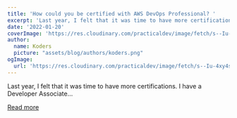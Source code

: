 ```yaml
---
title: 'How could you be certified with AWS DevOps Professional? '
excerpt: 'Last year, I felt that it was time to have more certifications. I have a Developer Associate...'
date: '2022-01-20'
coverImage: 'https://res.cloudinary.com/practicaldev/image/fetch/s--Iu-4xy4s--/c_imagga_scale,f_auto,fl_progressive,h_420,q_auto,w_1000/https://dev-to-uploads.s3.amazonaws.com/uploads/articles/vcivuo9olo9v16mbgats.png'
author:
  name: Koders
  picture: "assets/blog/authors/koders.png"
ogImage:
  url: 'https://res.cloudinary.com/practicaldev/image/fetch/s--Iu-4xy4s--/c_imagga_scale,f_auto,fl_progressive,h_420,q_auto,w_1000/https://dev-to-uploads.s3.amazonaws.com/uploads/articles/vcivuo9olo9v16mbgats.png'
---
```


Last year, I felt that it was time to have more certifications. I have a Developer Associate...

[Read more](https://dev.to/aws-builders/how-could-you-be-certified-with-aws-devops-professional-1eah)
